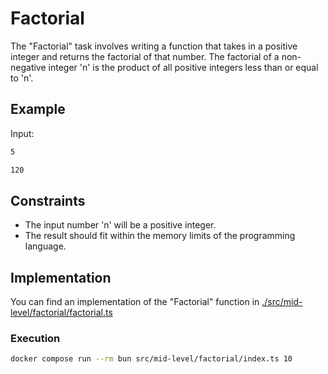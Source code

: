 # Factorial

The "Factorial" task involves writing a function that takes in a positive integer and returns the factorial of that number.
The factorial of a non-negative integer 'n' is the product of all positive integers less than or equal to 'n'.

## Example

Input:

```bash
5
```

```bash
120
```

## Constraints

- The input number 'n' will be a positive integer.
- The result should fit within the memory limits of the programming language.

## Implementation

You can find an implementation of the "Factorial" function in [./src/mid-level/factorial/factorial.ts](./src/mid-level/factorial/factorial.ts)

### Execution

```bash
docker compose run --rm bun src/mid-level/factorial/index.ts 10
```
